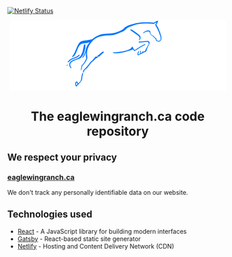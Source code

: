 [![Netlify Status](https://api.netlify.com/api/v1/badges/8ce1fadc-4948-45de-8043-64f18beb9d50/deploy-status)](https://app.netlify.com/sites/eaglewingranch/deploys)

<p align="center">
<a href="https://eaglewingranch.ca">
<img alt="Eagle Wing Ranch Logo" src="./src/components/Header/eagleWingRanchLogo.png" />
</a>
<h1 align="center">
The eaglewingranch.ca code repository
</h1>
</p>

## We respect your privacy

### [eaglewingranch.ca](https://eaglewingranch.ca)
We don't track any personally identifiable data on our website.

## Technologies used

* [React](https://reactjs.org) - A JavaScript library for building modern interfaces
* [Gatsby](https://gatsbyjs.com) - React-based static site generator
* [Netlify](https://www.netlify.com) - Hosting and Content Delivery Network (CDN)